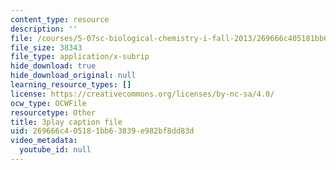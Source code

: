```yaml
---
content_type: resource
description: ''
file: /courses/5-07sc-biological-chemistry-i-fall-2013/269666c405181bb63839e982bf8dd83d_ojvz7pVVZ-o.srt
file_size: 38343
file_type: application/x-subrip
hide_download: true
hide_download_original: null
learning_resource_types: []
license: https://creativecommons.org/licenses/by-nc-sa/4.0/
ocw_type: OCWFile
resourcetype: Other
title: 3play caption file
uid: 269666c4-0518-1bb6-3839-e982bf8dd83d
video_metadata:
  youtube_id: null
---
```

